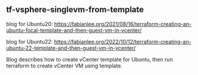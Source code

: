 ## tf-vsphere-singlevm-from-template

blog for Ubuntu20: https://fabianlee.org/2021/08/16/terraform-creating-an-ubuntu-focal-template-and-then-guest-vm-in-vcenter/

blog for Ubuntu22: https://fabianlee.org/2022/10/12/terraform-creating-an-ubuntu-22-template-and-then-guest-vm-in-vcenter/

Blog describes how to create vCenter template for Ubuntu, then run terraform to create vCenter VM using template.
